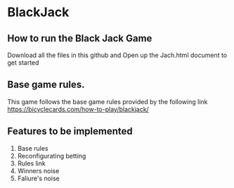 # BlackJack



## How to run the Black Jack Game
Download all the files in this github and Open up the Jach.html document to get started

## Base game rules.
This game follows the base game rules provided by the following link
https://bicyclecards.com/how-to-play/blackjack/

## Features to be implemented 
1. Base rules
2. Reconfigurating betting
3. Rules link
4. Winners noise
5. Faliure's noise

